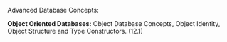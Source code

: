 Advanced Database Concepts:

**Object Oriented Databases:** Object Database Concepts, Object Identity, Object Structure and Type Constructors. (12.1)
